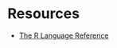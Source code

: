 # Resources

* [The R Language Reference](http://cran.r-project.org/doc/manuals/r-release/R-lang.html)
